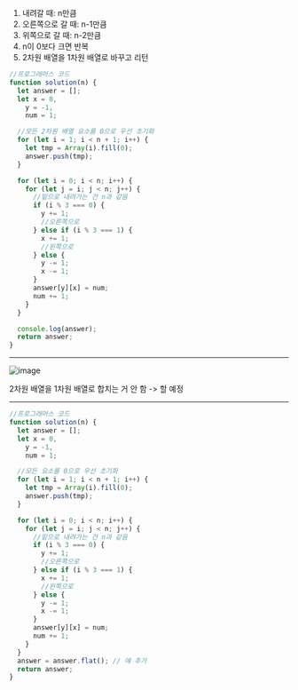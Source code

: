 1. 내려갈 때: n만큼
2. 오른쪽으로 갈 때: n-1만큼
3. 위쪽으로 갈 때: n-2만큼
4. n이 0보다 크면 반복
5. 2차원 배열을 1차원 배열로 바꾸고 리턴

```javascript
//프로그래머스 코드
function solution(n) {
  let answer = [];
  let x = 0,
    y = -1,
    num = 1;

  //모든 2차원 배열 요소를 0으로 우선 초기화
  for (let i = 1; i < n + 1; i++) {
    let tmp = Array(i).fill(0);
    answer.push(tmp);
  }

  for (let i = 0; i < n; i++) {
    for (let j = i; j < n; j++) {
      //밑으로 내려가는 건 n과 같음
      if (i % 3 === 0) {
        y += 1;
        //오른쪽으로
      } else if (i % 3 === 1) {
        x += 1;
        //왼쪽으로
      } else {
        y -= 1;
        x -= 1;
      }
      answer[y][x] = num;
      num += 1;
    }
  }

  console.log(answer);
  return answer;
}
```

---

![image](https://user-images.githubusercontent.com/23302973/150624003-bd34c214-d496-4954-ba24-9df5d5fce21c.png)

2차원 배열을 1차원 배열로 합치는 거 안 함 -> 할 예정

---

```javascript
//프로그래머스 코드
function solution(n) {
  let answer = [];
  let x = 0,
    y = -1,
    num = 1;

  //모든 요소를 0으로 우선 초기화
  for (let i = 1; i < n + 1; i++) {
    let tmp = Array(i).fill(0);
    answer.push(tmp);
  }

  for (let i = 0; i < n; i++) {
    for (let j = i; j < n; j++) {
      //밑으로 내려가는 건 n과 같음
      if (i % 3 === 0) {
        y += 1;
        //오른쪽으로
      } else if (i % 3 === 1) {
        x += 1;
        //왼쪽으로
      } else {
        y -= 1;
        x -= 1;
      }
      answer[y][x] = num;
      num += 1;
    }
  }
  answer = answer.flat(); // 얘 추가
  return answer;
}
```
